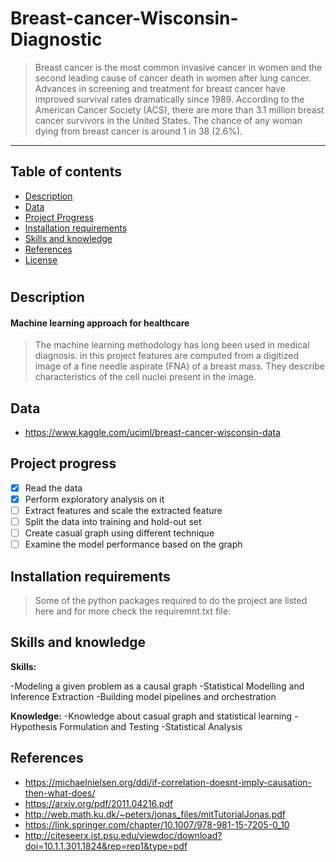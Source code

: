 # Breast-cancer-Wisconsin-Diagnostic

>Breast cancer is the most common invasive cancer in women and the second leading cause of cancer death in women after lung cancer.
>Advances in screening and treatment for breast cancer have improved survival rates dramatically since 1989. According to the American Cancer Society (ACS), there are more than 3.1 million breast cancer survivors in the United States. The chance of any woman dying from breast cancer is around 1 in 38 (2.6%).
---
## Table of contents
* [Description](#description)
* [Data](#data)
* [Project Progress](#progress)
* [Installation requirements](#install)
* [Skills and knowledge](#hint)
* [References](#refs)
* [License](#license)

# <a name='description'></a>
## Description

#### Machine learning approach for healthcare
>The machine learning methodology has long been used in medical diagnosis. in this project features are computed from a digitized image of a fine needle aspirate (FNA) of a breast mass. They describe characteristics of the cell nuclei present in the image.

<a name='data'></a>

## Data

- https://www.kaggle.com/uciml/breast-cancer-wisconsin-data


<a name='Project progress'></a>

## Project progress
- [x] Read the data 
- [x] Perform exploratory analysis on it 
- [ ] Extract features and scale the extracted feature
- [ ] Split the data into training and hold-out set 
- [ ] Create casual graph using different technique 
- [ ] Examine the model performance based on the graph 

<a name='install'></a> 

## Installation requirements
>Some of the python packages required to do the project are listed here and for more check the requiremnt.txt file:

<a name='hint'></a>

## Skills and knowledge

**Skills:**

-Modeling a given problem as a causal graph
-Statistical Modelling and Inference Extraction
-Building model pipelines and orchestration


**Knowledge:**
-Knowledge about casual graph and statistical learning
-Hypothesis Formulation and Testing 
-Statistical Analysis

 <a name='refs'></a>
 
 ## References
 - https://michaelnielsen.org/ddi/if-correlation-doesnt-imply-causation-then-what-does/
 - https://arxiv.org/pdf/2011.04216.pdf
 - http://web.math.ku.dk/~peters/jonas_files/mitTutorialJonas.pdf
 - https://link.springer.com/chapter/10.1007/978-981-15-7205-0_10
 - http://citeseerx.ist.psu.edu/viewdoc/download?doi=10.1.1.301.1824&rep=rep1&type=pdf